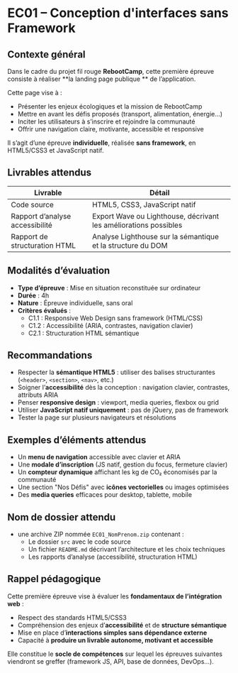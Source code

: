 # EC01 – Conception d'interfaces sans Framework

## Contexte général

Dans le cadre du projet fil rouge **RebootCamp**, cette première épreuve consiste à réaliser **la landing page publique
**
de l’application.

Cette page vise à :

- Présenter les enjeux écologiques et la mission de RebootCamp
- Mettre en avant les défis proposés (transport, alimentation, énergie…)
- Inciter les utilisateurs à s’inscrire et rejoindre la communauté
- Offrir une navigation claire, motivante, accessible et responsive

Il s’agit d’une épreuve **individuelle**, réalisée **sans framework**, en HTML5/CSS3 et JavaScript natif.

## Livrables attendus

| Livrable                        | Détail                                                           |
|---------------------------------|------------------------------------------------------------------|
| Code source                     | HTML5, CSS3, JavaScript natif                                    |
| Rapport d’analyse accessibilité | Export Wave ou Lighthouse, décrivant les améliorations possibles |
| Rapport de structuration HTML   | Analyse Lighthouse sur la sémantique et la structure du DOM      |

## Modalités d’évaluation

- **Type d’épreuve** : Mise en situation reconstituée sur ordinateur
- **Durée** : 4h
- **Nature** : Épreuve individuelle, sans oral
- **Critères évalués** :
    - C1.1 : Responsive Web Design sans framework (HTML/CSS)
    - C1.2 : Accessibilité (ARIA, contrastes, navigation clavier)
    - C2.1 : Structuration HTML sémantique

## Recommandations

- Respecter la **sémantique HTML5** : utiliser des balises structurantes (`<header>`, `<section>`, `<nav>`, etc.)
- Soigner l’**accessibilité** dès la conception : navigation clavier, contrastes, attributs ARIA
- Penser **responsive design** : viewport, media queries, flexbox ou grid
- Utiliser **JavaScript natif uniquement** : pas de jQuery, pas de framework
- Tester la page sur plusieurs navigateurs et résolutions

## Exemples d’éléments attendus

- Un **menu de navigation** accessible avec clavier et ARIA
- Une **modale d’inscription** (JS natif, gestion du focus, fermeture clavier)
- Un **compteur dynamique** affichant les kg de CO₂ économisés par la communauté
- Une section "Nos Défis" avec **icônes vectorielles** ou images optimisées
- Des **media queries** efficaces pour desktop, tablette, mobile

## Nom de dossier attendu

- une archive ZIP nommée `EC01_NomPrenom.zip` contenant :
    - Le dossier `src` avec le code source
    - Un fichier `README.md` décrivant l’architecture et les choix techniques
    - Les rapports d’analyse (accessibilité, structuration HTML)

## Rappel pédagogique

Cette première épreuve vise à évaluer les **fondamentaux de l’intégration web** :

- Respect des standards HTML5/CSS3
- Compréhension des enjeux d’**accessibilité** et de **structure sémantique**
- Mise en place d’**interactions simples sans dépendance externe**
- Capacité à **produire un livrable autonome, motivant et accessible**

Elle constitue le **socle de compétences** sur lequel les épreuves suivantes viendront se greffer (framework JS, API,
base de données, DevOps…).
